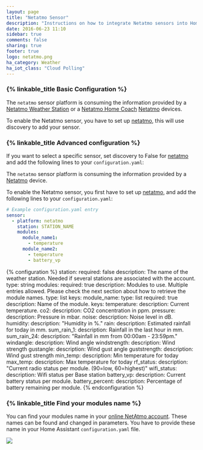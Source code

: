 ```yaml
---
layout: page
title: "Netatmo Sensor"
description: "Instructions on how to integrate Netatmo sensors into Home Assistant."
date: 2016-06-23 11:10
sidebar: true
comments: false
sharing: true
footer: true
logo: netatmo.png
ha_category: Weather
ha_iot_class: "Cloud Polling"
---
```


### {% linkable_title Basic Configuration %}

The `netatmo` sensor platform is consuming the information provided by a [Netatmo Weather Station](https://www.netatmo.com/en-us/weather/weatherstation) or a 
[Netatmo Home Coach](https://www.netatmo.com/en-us/aircare/homecoach) [Netatmo](https://www.netatmo.com) devices.

To enable the Netatmo sensor, you have to set up [netatmo](/components/netatmo/), this will use discovery to add your sensor.

### {% linkable_title Advanced configuration %}

If you want to select a specific sensor, set discovery to False for [netatmo](/components/netatmo/) and add the following lines to your `configuration.yaml`:

The `netatmo` sensor platform is consuming the information provided by a [Netatmo](https://www.netatmo.com) device.

To enable the Netatmo sensor, you first have to set up [netatmo](/components/netatmo/), and add the following lines to your `configuration.yaml`:

```yaml
# Example configuration.yaml entry
sensor:
  - platform: netatmo
    station: STATION_NAME
    modules:
      module_name1:
        - temperature
      module_name2:
        - temperature
        - battery_vp
```

{% configuration %}
station:
  required: false
  description: The name of the weather station. Needed if several stations are associated with the account.
  type: string
modules:
  required: true
  description: Modules to use. Multiple entries allowed. Please check the next section about how to retrieve the module names.
  type: list
  keys:
    module_name:
      type: list
      required: true
      description: Name of the module.
      keys:
        temperature:
          description: Current temperature.
        co2:
          description: CO2 concentration in ppm.
        pressure:
          description: Pressure in mbar.
        noise:
          description: Noise level in dB.
        humidity:
          description: "Humidity in %."
        rain:
          description: Estimated rainfall for today in mm.
        sum_rain_1:
          description: Rainfall in the last hour in mm.
        sum_rain_24:
          description: "Rainfall in mm from 00:00am - 23:59pm."
        windangle:
          description: Wind angle
        windstrength:
          description: Wind strength
        gustangle:
          description: Wind gust angle
        guststrength:
          description: Wind gust strength
        min_temp:
          description: Min temperature for today
        max_temp:
          description: Max temperature for today
        rf_status:
          description: "Current radio status per module. (90=low, 60=highest)"
        wifi_status:
          description: Wifi status per Base station
        battery_vp:
          description: Current battery status per module.
        battery_percent:
          description: Percentage of battery remaining per module.
{% endconfiguration %}

### {% linkable_title Find your modules name %}

You can find your modules name in your [online NetAtmo account](https://my.netatmo.com/app/station). These names can be found and changed in parameters. You have to provide these name in your Home Assistant `configuration.yaml` file.

<p class='img'>
<img src='/images/screenshots/netatmo_module.png' />
</p>
